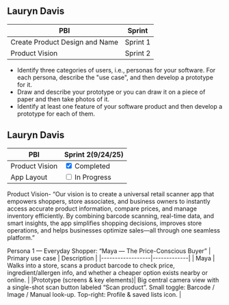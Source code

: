 ## Lauryn Davis

| PBI           | Sprint   |
|---------------|----------|
| Create Product Design and Name | Sprint 1 |
| Product Vision| Sprint 2|

- Identify three categories of users, i.e., personas for your software. For each persona, describe the "use case", and then develop a prototype for it. 
- Draw and describe your prototype or you can draw it on a piece of paper and then take photos of it.
- Identify at least one feature of your software product and then develop a prototype for each of them.       

## Lauryn Davis 

| PBI            | Sprint 2(9/24/25) |
|----------------|-------------------|
| Product Vision | <input type="checkbox" checked> Completed |
| App Layout     | <input type="checkbox"> In Progress |



Product Vision- 
“Our vision is to create a universal retail scanner app that empowers shoppers, store associates, and business owners to instantly access accurate product information, compare prices, and manage inventory efficiently. By combining barcode scanning, real-time data, and smart insights, the app simplifies shopping decisions, improves store operations, and helps businesses optimize sales—all through one seamless platform.”

Persona 1 — Everyday Shopper: “Maya — The Price-Conscious Buyer”
| Primary use case | Description |
|------------------|-------------|
| Maya             | Walks into a store, scans a product barcode to check price, ingredient/allergen info, and whether a cheaper option exists nearby or online. |
|Prototype (screens & key elements)| 
 Big central camera view with a single-shot scan button labeled “Scan product”.
 Small toggle: Barcode / Image / Manual look-up.
 Top-right: Profile & saved lists icon.
|










